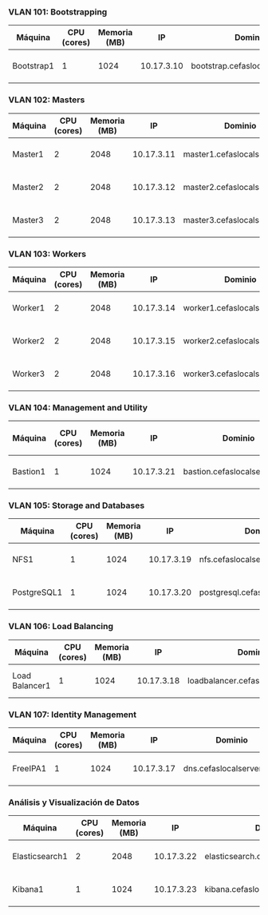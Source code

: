 ### VLAN 101: Bootstrapping
| Máquina    | CPU (cores) | Memoria (MB) | IP         | Dominio                           | Sistema Operativo         |
|------------|-------------|--------------|------------|-----------------------------------|---------------------------|
| Bootstrap1 | 1           | 1024         | 10.17.3.10 | bootstrap.cefaslocalserver.com    | Flatcar Container Linux   |

### VLAN 102: Masters
| Máquina | CPU (cores) | Memoria (MB) | IP         | Dominio                         | Sistema Operativo         |
|---------|-------------|--------------|------------|---------------------------------|---------------------------|
| Master1 | 2           | 2048         | 10.17.3.11 | master1.cefaslocalserver.com    | Flatcar Container Linux   |
| Master2 | 2           | 2048         | 10.17.3.12 | master2.cefaslocalserver.com    | Flatcar Container Linux   |
| Master3 | 2           | 2048         | 10.17.3.13 | master3.cefaslocalserver.com    | Flatcar Container Linux   |

### VLAN 103: Workers
| Máquina | CPU (cores) | Memoria (MB) | IP         | Dominio                         | Sistema Operativo         |
|---------|-------------|--------------|------------|---------------------------------|---------------------------|
| Worker1 | 2           | 2048         | 10.17.3.14 | worker1.cefaslocalserver.com    | Flatcar Container Linux   |
| Worker2 | 2           | 2048         | 10.17.3.15 | worker2.cefaslocalserver.com    | Flatcar Container Linux   |
| Worker3 | 2           | 2048         | 10.17.3.16 | worker3.cefaslocalserver.com    | Flatcar Container Linux   |

### VLAN 104: Management and Utility
| Máquina  | CPU (cores) | Memoria (MB) | IP         | Dominio                         | Modo de Red | Sistema Operativo       |
|----------|-------------|--------------|------------|---------------------------------|-------------|-------------------------|
| Bastion1 | 1           | 1024         | 10.17.3.21 | bastion.cefaslocalserver.com    | Bridge      | Rocky Linux 9.3 Minimal |

### VLAN 105: Storage and Databases
| Máquina     | CPU (cores) | Memoria (MB) | IP         | Dominio                         | Sistema Operativo       |
|-------------|-------------|--------------|------------|---------------------------------|-------------------------|
| NFS1        | 1           | 1024         | 10.17.3.19 | nfs.cefaslocalserver.com        | Rocky Linux 9.3 Minimal |
| PostgreSQL1 | 1           | 1024         | 10.17.3.20 | postgresql.cefaslocalserver.com | Rocky Linux 9.3 Minimal |

### VLAN 106: Load Balancing
| Máquina       | CPU (cores) | Memoria (MB) | IP         | Dominio                           | Sistema Operativo       |
|---------------|-------------|--------------|------------|-----------------------------------|-------------------------|
| Load Balancer1| 1           | 1024         | 10.17.3.18 | loadbalancer.cefaslocalserver.com | Rocky Linux 9.3 Minimal |

### VLAN 107: Identity Management
| Máquina  | CPU (cores) | Memoria (MB) | IP         | Dominio                       | Sistema Operativo       |
|----------|-------------|--------------|------------|-------------------------------|-------------------------|
| FreeIPA1 | 1           | 1024         | 10.17.3.17 | dns.cefaslocalserver.com      | Rocky Linux 9.3 Minimal |

### Análisis y Visualización de Datos
| Máquina       | CPU (cores) | Memoria (MB) | IP         | Dominio                           | Sistema Operativo       |
|---------------|-------------|--------------|------------|-----------------------------------|-------------------------|
| Elasticsearch1| 2           | 2048         | 10.17.3.22 | elasticsearch.cefaslocalserver.com| Rocky Linux 9.3 Minimal |
| Kibana1       | 1           | 1024         | 10.17.3.23 | kibana.cefaslocalserver.com       | Rocky Linux 9.3 Minimal |
